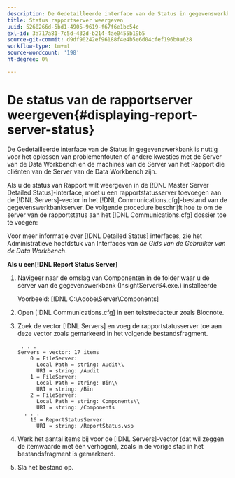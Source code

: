 ```yaml
---
description: De Gedetailleerde interface van de Status in gegevenswerkbank is nuttig voor het oplossen van problemenfouten of andere kwesties met de Server van de Data Workbench en de machines van de Server van het Rapport die cliënten van de Server van de Data Workbench zijn.
title: Status rapportserver weergeven
uuid: 5260266d-5bd1-4905-9619-f67f6e1bc54c
exl-id: 3a717a81-7c5d-432d-b214-4ae0455b19b5
source-git-commit: d9df90242ef96188f4e4b5e6d04cfef196b0a628
workflow-type: tm+mt
source-wordcount: '198'
ht-degree: 0%

---
```


# De status van de rapportserver weergeven{#displaying-report-server-status}

De Gedetailleerde interface van de Status in gegevenswerkbank is nuttig voor het oplossen van problemenfouten of andere kwesties met de Server van de Data Workbench en de machines van de Server van het Rapport die cliënten van de Server van de Data Workbench zijn.

Als u de status van Rapport wilt weergeven in de [!DNL Master Server Detailed Status]-interface, moet u een rapportstatusserver toevoegen aan de [!DNL Servers]-vector in het [!DNL Communications.cfg]-bestand van de gegevenswerkbankserver. De volgende procedure beschrijft hoe te om de server van de rapportstatus aan het [!DNL Communications.cfg] dossier toe te voegen:

Voor meer informatie over [!DNL Detailed Status] interfaces, zie het Administratieve hoofdstuk van Interfaces van *de Gids van de Gebruiker van de Data Workbench*.

**Als u een[!DNL Report Status Server]**

1. Navigeer naar de omslag van Componenten in de folder waar u de server van de gegevenswerkbank (InsightServer64.exe.) installeerde

   Voorbeeld: [!DNL C:\Adobe\Server\Components]
1. Open [!DNL Communications.cfg] in een tekstredacteur zoals Blocnote.
1. Zoek de vector [!DNL Servers] en voeg de rapportstatusserver toe aan deze vector zoals gemarkeerd in het volgende bestandsfragment.

   ```
    . . .
   Servers = vector: 17 items
       0 = FileServer: 
         Local Path = string: Audit\\
         URI = string: /Audit
       1 = FileServer: 
         Local Path = string: Bin\\
         URI = string: /Bin
       2 = FileServer: 
         Local Path = string: Components\\
         URI = string: /Components
     . . .
       16 = ReportStatusServer: 
         URI = string: /ReportStatus.vsp
   ```

1. Werk het aantal items bij voor de [!DNL Servers]-vector (dat wil zeggen de itemwaarde met één verhogen), zoals in de vorige stap in het bestandsfragment is gemarkeerd.
1. Sla het bestand op.
